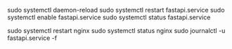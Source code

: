 sudo systemctl daemon-reload
sudo systemctl restart fastapi.service
sudo systemctl enable fastapi.service
sudo systemctl status fastapi.service


sudo systemctl restart nginx
sudo systemctl status nginx
sudo journalctl -u fastapi.service -f
